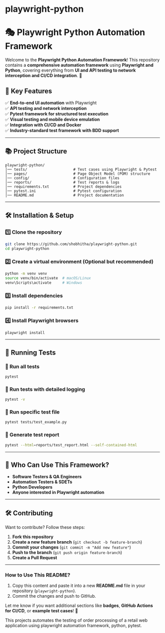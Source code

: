 # playwright-python

# 🎭 Playwright Python Automation Framework  

Welcome to the **Playwright Python Automation Framework**! 
This repository contains a **comprehensive automation framework** using **Playwright and Python**, covering everything from **UI and API testing to network interception and CI/CD integration**. 🚀  

## 📌 Key Features  

✅ **End-to-end UI automation** with Playwright  
✅ **API testing and network interception**  
✅ **Pytest framework for structured test execution**  
✅ **Visual testing and mobile device emulation**  
✅ **Integration with CI/CD and Docker**  
✅ **Industry-standard test framework with BDD support**  

---

## 📚 Project Structure  

```
playwright-python/
│── tests/                     # Test cases using Playwright & Pytest
│── pages/                     # Page Object Model (POM) structure
│── config/                    # Configuration files
│── reports/                   # Test reports & logs
│── requirements.txt           # Project dependencies
│── pytest.ini                 # Pytest configuration
│── README.md                  # Project documentation
```

---

## 🛠 Installation & Setup  

### 1️⃣ **Clone the repository**  
```sh
git clone https://github.com/shobhitha/playwright-python.git
cd playwright-python
```

### 2️⃣ **Create a virtual environment (Optional but recommended)**  
```sh
python -m venv venv
source venv/bin/activate  # macOS/Linux
venv\Scripts\activate     # Windows
```

### 3️⃣ **Install dependencies**  
```sh
pip install -r requirements.txt
```

### 4️⃣ **Install Playwright browsers**  
```sh
playwright install
```

---

## 🚀 Running Tests  

### 🔹 Run all tests  
```sh
pytest
```

### 🔹 Run tests with detailed logging  
```sh
pytest -v
```

### 🔹 Run specific test file  
```sh
pytest tests/test_example.py
```

### 🔹 Generate test report  
```sh
pytest --html=reports/test_report.html --self-contained-html
```

---

## 🎯 Who Can Use This Framework?  

- **Software Testers & QA Engineers**  
- **Automation Testers & SDETs**  
- **Python Developers**  
- **Anyone interested in Playwright automation**  

---

## 🛠 Contributing  

Want to contribute? Follow these steps:  
1. **Fork this repository**  
2. **Create a new feature branch** (`git checkout -b feature-branch`)  
3. **Commit your changes** (`git commit -m "Add new feature"`)  
4. **Push to the branch** (`git push origin feature-branch`)  
5. **Create a Pull Request**  

---


### **How to Use This README?**  
1. Copy this content and paste it into a new **README.md** file in your repository (`playwright-python`).  
2. Commit the changes and push to GitHub.  

Let me know if you want additional sections like **badges**, **GitHub Actions for CI/CD**, or **example test cases**! 🚀

This projects automates the testing of order processing of a retail web application using playwright automation framework, python, pytest. 
